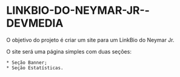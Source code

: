 # LINKBIO-DO-NEYMAR-JR--DEVMEDIA

O objetivo do projeto é criar um site para um LinkBio do Neymar Jr. 

O site será uma página simples com duas seções:  
    
    * Seção Banner; 
    * Seção Estatísticas.
